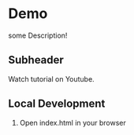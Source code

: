 # Demo

some Description!

## Subheader

Watch tutorial on Youtube.

## Local Development

1. Open index.html in your browser
